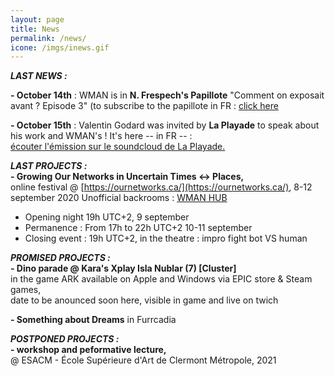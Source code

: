 ```yaml
---
layout: page
title: News
permalink: /news/
icone: /imgs/inews.gif
---
```

***LAST NEWS :***

**- October 14th** : WMAN is in **N. Frespech's Papillote** "Comment on exposait avant ? Episode 3" (to subscribe to the papillote in FR : [click here](https://tinyletter.com/Papillote)
  
**- October 15th** : Valentin Godard was invited by **La Playade** to speak about his work and WMAN's ! It's here -- in FR -- :  
[écouter l'émission sur le soundcloud de La Playade.](https://soundcloud.com/user-685502308/la-playade-39-octobre-2020-avec-lartiste-valentin-godard-du-collectif-wman)



***LAST PROJECTS :***  
**- Growing Our Networks in Uncertain Times <-> Places,**  
online festival @ [https://ournetworks.ca/](https://ournetworks.ca/), 8-12 september 2020
Unofficial backrooms : [WMAN HUB](http://manyland.com/wmanhub)
- Opening night 19h UTC+2, 9 september
- Permanence : From 17h to 22h UTC+2 10-11 september
- Closing event : 19h UTC+2, in the theatre : impro fight bot VS human

  
***PROMISED PROJECTS :***  
**- Dino parade @ Kara's Xplay Isla Nublar (7) [Cluster]**  
in the game ARK available on Apple and Windows via EPIC store & Steam games,  
date to be anounced soon here, visible in game and live on twich 

**- Something about Dreams**
in Furrcadia

  
***POSTPONED PROJECTS :***  
**- workshop and peformative lecture,**  
@ ESACM - École Supérieure d'Art de Clermont Métropole, 2021
